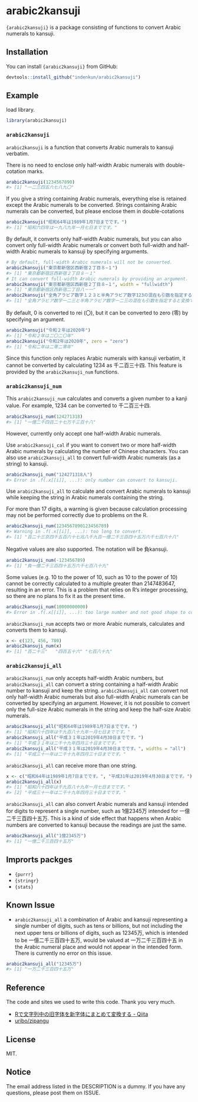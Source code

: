 
<!-- README.md is generated from README.Rmd. Please edit that file -->

# arabic2kansuji

<!-- badges: start -->

<!-- badges: end -->

`{arabic2kansuji}` is a package consisting of functions to convert
Arabic numerals to kansuji.

## Installation

You can install `{arabic2kansuji}` from GitHub:

``` r
devtools::install_github("indenkun/arabic2kansuji")
```

## Example

load library.

``` r
library(arabic2kansuji)
```

### `arabic2kansuji`

`arabic2kansuji` is a function that converts Arabic numerals to kansuji
verbatim.

There is no need to enclose only half-width Arabic numerals with
double-cotation marks.

``` r
arabic2kansuji(1234567890)
#> [1] "一二三四五六七八九〇"
```

If you give a string containing Arabic numerals, everything else is
retained except the Arabic numerals to be converted. Strings containing
Arabic numerals can be converted, but please enclose them in
double-cotations

``` r
arabic2kansuji("昭和64年は1989年1月7日までです。")
#> [1] "昭和六四年は一九八九年一月七日までです。"
```

By default, it converts only half-width Arabic numerals, but you can
also convert only full-width Arabic numerals or convert both full-width
and half-width Arabic numerals to kansuji by specifying arguments.

``` r
# By default, full-width Arabic numerals will not be converted.
arabic2kansuji("東京都新宿区西新宿２丁目８−１")
#> [1] "東京都新宿区西新宿２丁目８－１"
# It can convert full-width Arabic numerals by providing an argument.
arabic2kansuji("東京都新宿区西新宿２丁目８−１", width = "fullwidth")
#> [1] "東京都新宿区西新宿二丁目八－一"
arabic2kansuji("全角アラビア数字１２３と半角アラビア数字123の混在も引数を指定すると変換できます。", width = "all")
#> [1] "全角アラビア数字一二三と半角アラビア数字一二三の混在も引数を指定すると変換できます。"
```

By default, 0 is converted to rei (〇), but it can be converted to zero
(零) by specifying an argument.

``` r
arabic2kansuji("令和２年は2020年")
#> [1] "令和２年は二〇二〇年"
arabic2kansuji("令和2年は2020年", zero = "zero")
#> [1] "令和二年は二零二零年"
```

Since this function only replaces Arabic numerals with kansuji verbatim,
it cannot be converted by calculating 1234 as 千二百三十四. This feature is
provided by the `arabic2kansuji_num` functions.

### `arabic2kansuji_num`

This `arabic2kansuji_num` calculates and converts a given number to a
kanji value. For example, 1234 can be converted to 千二百三十四.

``` r
arabic2kansuji_num(124271318)
#> [1] "一億二千四百二十七万千三百十八"
```

However, currently only accept one half-width Arabic numerals.

Use `arabic2kansuji_cal` if you want to convert two or more half-width
Arabic numerals by calculating the number of Chinese characters. You can
also use `arabic2kansuji_all` to convert full-width Arabic numerals (as
a string) to kansuji.

``` r
arabic2kansuji_num("124271318人")
#> Error in .f(.x[[i]], ...): only number can convert to kansuji.
```

Use `arabic2kansuji_all` to calculate and convert Arabic numerals to
kansuji while keeping the string in Arabic numerals containing the
string.

For more than 17 digits, a warning is given because calculation
processing may not be performed correctly due to problems on the R.

``` r
arabic2kansuji_num(1234567890123456789)
#> Warning in .f(.x[[i]], ...): too long to convert.
#> [1] "百二十三京四千五百六十七兆八千九百一億二千三百四十五万六千七百六十八"
```

Negative values are also supported. The notation will be 負kansuji.

``` r
arabic2kansuji_num(-123456789)
#> [1] "負一億二千三百四十五万六千七百八十九"
```

Some values (e.g. 10 to the power of 10, such as 10 to the power of 10)
cannot be correctly calculated to a multiple greater than 2147483647,
resulting in an error. This is a problem that relies on R’s integer
processing, so there are no plans to fix it as the present time.

``` r
arabic2kansuji_num(10000000000)
#> Error in .f(.x[[i]], ...): too large number and not good shape to convert.
```

`arabic2kansuji_num` accepts two or more Arabic numerals, calculates and
converts them to kansuji.

``` r
x <- c(123, 456, 789)
arabic2kansuji_num(x)
#> [1] "百二十三"   "四百五十六" "七百八十九"
```

### `arabic2kansuji_all`

`arabic2kansuji_num` only accepts half-width Arabic numbers, but
`arabic2kansuji_all` can convert a string containing a half-width Arabic
number to kansuji and keep the string. `arabic2kansuji_all` can convert
not only half-width Arabic numerals but also full-width Arabic numerals
can be converted by specifying an argument. However, it is not possible
to convert only the full-size Arabic numerals in the string and keep the
half-size Arabic numerals.

``` r
arabic2kansuji_all("昭和64年は1989年1月7日までです。")
#> [1] "昭和六十四年は千九百八十九年一月七日までです。"
arabic2kansuji_all("平成３１年は2019年4月30日までです。")
#> [1] "平成３１年は二千十九年四月三十日までです。"
arabic2kansuji_all("平成３１年は2019年4月30日までです。", widths = "all")
#> [1] "平成三十一年は二千十九年四月三十日までです。"
```

`arabic2kansuji_all` can receive more than one string.

``` r
x <- c("昭和64年は1989年1月7日までです。", "平成31年は2019年4月30日までです。")
arabic2kansuji_all(x)
#> [1] "昭和六十四年は千九百八十九年一月七日までです。"
#> [2] "平成三十一年は二千十九年四月三十日までです。"
```

`arabic2kansuji_all` can also convert Arabic numerals and kansuji
intended for digits to represent a single number, such as 1億2345万
intended for 一億二千三百四十五万. This is a kind of side effect that happens when
Arabic numbers are converted to kansuji because the readings are just
the same.

``` r
arabic2kansuji_all("1億2345万")
#> [1] "一億二千三百四十五万"
```

## Improrts packges

  - `{purrr}`
  - `{stringr}`
  - `{stats}`

## Known Issue

  - `arabic2kansuji_all` a combination of Arabic and kansuji
    representing a single number of digits, such as tens or billions,
    but not including the next upper tens or billions of digits, such as
    12345万, which is intended to be 一億二千三百四十五万, would be valued at
    一万二千三百四十五 in the Arabic numeral place and would not
    appear in the intended form. There is currently no error on this
    issue.

<!-- end list -->

``` r
arabic2kansuji_all("12345万")
#> [1] "一万二千三百四十五万"
```

## Reference

The code and sites we used to write this code. Thank you very much.

  - [Rで文字列中の旧字体を新字体にまとめて変換する -
    Qiita](https://qiita.com/hzm_0901/items/c77bec84d261e0ae2bfe)
  - [uribo/zipangu](https://github.com/uribo/zipangu)

## License

MIT.

## Notice

The email address listed in the DESCRIPTION is a dummy. If you have any
questions, please post them on ISSUE.
